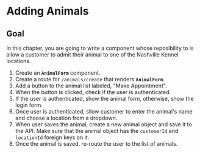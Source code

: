 # Adding Animals

## Goal

In this chapter, you are going to write a component whose reposibility to is allow a customer to admit their animal to one of the Nashville Kennel locations.

1. Create an **`AnimalForm`** component.
1. Create a route for `/animals/create` that renders **`AnimalForm`**.
1. Add a button to the animal list labeled, "Make Appointment".
1. When the button is clicked, check if the user is authenticated.
1. If the user is authenticated, show the animal form, otherwise, show the login form.
1. Once user is authenticated, sllow customer to enter the animal's name and choose a location from a dropdown.
1. When user saves the animal, create a new animal object and save it to the API. Make sure that the animal object has the `customerId` and  `locationId` foreign keys on it.
1. Once the animal is saved, re-route the user to the list of animals.